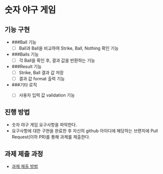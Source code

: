 # 숫자 야구 게임
## 기능 구현
- ###Ball 기능
  - [ ] Ball과 Ball을 비교하여 Strike, Ball, Nothing 확인 기능
- ###Balls 기능
  - [ ] 각 Ball을 확인 후, 결과 값을 반환하는 기능
- ###Result 기능
  - [ ] Strike, Ball 결과 값 저장
  - [ ] 결과 값 format 출력 기능
- ###기타 로직
  - [ ] 사용자 입력 값 validation 기능
  

## 진행 방법
* 숫자 야구 게임 요구사항을 파악한다.
* 요구사항에 대한 구현을 완료한 후 자신의 github 아이디에 해당하는 브랜치에 Pull Request(이하 PR)를 통해 과제를 제출한다.

## 과제 제출 과정
* [과제 제출 방법](https://github.com/next-step/nextstep-docs/tree/master/precourse)
